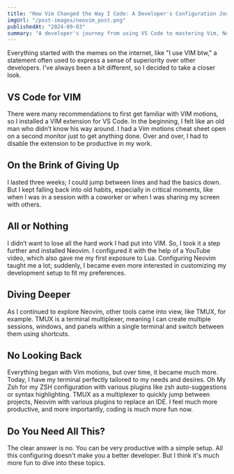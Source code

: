 ```yaml
---
title: "How Vim Changed the Way I Code: A Developer's Configuration Journey"
imgUrl: "/post-images/neovim_post.png"
publishedAt: "2024-09-03"
summary: "A developer's journey from using VS Code to mastering Vim, Neovim, and a fully customized terminal setup. Discover how these tools changed the way I code and why configuring my development environment has made me more productive and brought more fun into my work."
---
```


Everything started with the memes on the internet, like "I use VIM btw," a statement often used to express a sense of superiority over other developers. I've always been a bit different, so I decided to take a closer look.

## VS Code for VIM

There were many recommendations to first get familiar with VIM motions, so I installed a VIM extension for VS Code. In the beginning, I felt like an old man who didn’t know his way around. I had a Vim motions cheat sheet open on a second monitor just to get anything done. Over and over, I had to disable the extension to be productive in my work.

## On the Brink of Giving Up

I lasted three weeks; I could jump between lines and had the basics down. But I kept falling back into old habits, especially in critical moments, like when I was in a session with a coworker or when I was sharing my screen with others.

## All or Nothing

I didn’t want to lose all the hard work I had put into VIM. So, I took it a step further and installed Neovim. I configured it with the help of a YouTube video, which also gave me my first exposure to Lua. Configuring Neovim taught me a lot; suddenly, I became even more interested in customizing my development setup to fit my preferences.

## Diving Deeper

As I continued to explore Neovim, other tools came into view, like TMUX, for example. TMUX is a terminal multiplexer, meaning I can create multiple sessions, windows, and panels within a single terminal and switch between them using shortcuts.

## No Looking Back

Everything began with Vim motions, but over time, it became much more. Today, I have my terminal perfectly tailored to my needs and desires. Oh My Zsh for my ZSH configuration with various plugins like zsh auto-suggestions or syntax highlighting. TMUX as a multiplexer to quickly jump between projects, Neovim with various plugins to replace an IDE. I feel much more productive, and more importantly, coding is much more fun now.

## Do You Need All This?

The clear answer is no. You can be very productive with a simple setup. All this configuring doesn't make you a better developer. But I think it's much more fun to dive into these topics.
